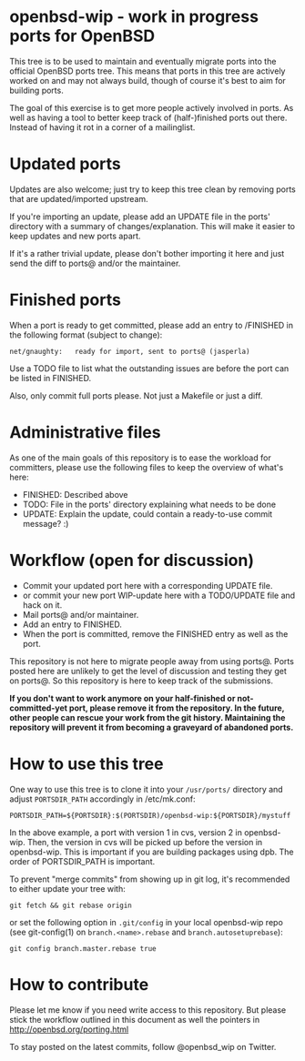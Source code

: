 openbsd-wip - work in progress ports for OpenBSD
======================

This tree is to be used to maintain and eventually migrate ports into the
official OpenBSD ports tree. This means that ports in this tree are actively
worked on and may not always build, though of course it's best to aim for
building ports.

The goal of this exercise is to get more people actively involved in ports. As
well as having a tool to better keep track of (half-)finished ports out there.
Instead of having it rot in a corner of a mailinglist.

Updated ports
==================================

Updates are also welcome; just try to keep this tree clean by removing ports
that are updated/imported upstream.

If you're importing an update, please add an UPDATE file in the ports' directory
with a summary of changes/explanation. This will make it easier to keep
updates and new ports apart.

If it's a rather trivial update, please don't bother importing it here and just
send the diff to ports@ and/or the maintainer.

Finished ports
==================================

When a port is ready to get committed, please add
an entry to /FINISHED in the following format (subject to change):

	net/gnaughty:	ready for import, sent to ports@ (jasperla)

Use a TODO file to list what the outstanding issues are before the port can be
listed in FINISHED.

Also, only commit full ports please. Not just a Makefile or just a diff.

Administrative files
==================================

As one of the main goals of this repository is to ease the workload for
committers, please use the following files to keep the overview of what's here:

- FINISHED: Described above
- TODO: File in the ports' directory explaining what needs to be done
- UPDATE: Explain the update, could contain a ready-to-use commit message? :)

Workflow (open for discussion)
==================================

- Commit your updated port here with a corresponding UPDATE file.
- or commit your new port WIP-update here with a TODO/UPDATE file and hack on it.
- Mail ports@ and/or maintainer.
- Add an entry to FINISHED.
- When the port is committed, remove the FINISHED entry as well as the port.

This repository is not here to migrate people away from using ports@. Ports
posted here are unlikely to get the level of discussion and testing they get on
ports@. So this repository is here to keep track of the submissions.

**If you don't want to work anymore on your half-finished or not-committed-yet
port, please remove it from the repository. In the future, other people can
rescue your work from the git history. Maintaining the repository will prevent
it from becoming a graveyard of abandoned ports.**

How to use this tree
==================================

One way to use this tree is to clone it into your `/usr/ports/` directory and
adjust `PORTSDIR_PATH` accordingly in /etc/mk.conf:

	PORTSDIR_PATH=${PORTSDIR}:$(PORTSDIR)/openbsd-wip:${PORTSDIR}/mystuff

In the above example, a port with version 1 in cvs, version 2 in openbsd-wip.
Then, the version in cvs will be picked up before the version in openbsd-wip.
This is important if you are building packages using dpb. The order of 
PORTSDIR_PATH is important.

To prevent "merge commits" from showing up in git log, it's recommended to
either update your tree with:

	git fetch && git rebase origin

or set the following option in `.git/config` in your local openbsd-wip repo
(see git-config(1) on `branch.<name>.rebase` and `branch.autosetuprebase`):

	git config branch.master.rebase true

How to contribute
==================================

Please let me know if you need write access to this repository. But please
stick the workflow outlined in this document as well the pointers in
<http://openbsd.org/porting.html>

To stay posted on the latest commits, follow @openbsd_wip on Twitter.
